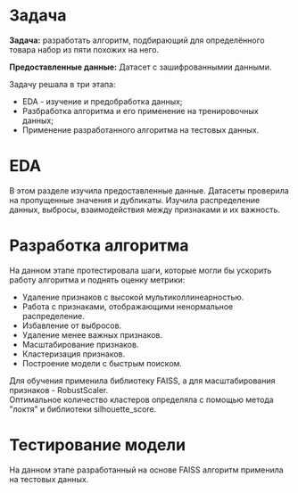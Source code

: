 # Задача
**Задача:** разработать алгоритм, подбирающий для определённого товара набор из пяти похожих на него. 

**Предоставленные данные:**
Датасет с зашифрованнымии данными.

Задачу решала в три этапа: 
* EDA - изучение и предобработка данных;
* Разбработка алгоритма и его применение на тренировочных данных;
* Применение разработанного алгоритма на тестовых данных.
  
# EDA
В этом разделе изучила предоставленные данные. Датасеты проверила на пропущенные значения и дубликаты. Изучила распределение данных, выбросы, взаимодействия между признаками и их важность.

# Разработка алгоритма
На данном этапе протестировала шаги, которые могли бы ускорить работу алгоритма и поднять оценку метрики:
* Удаление признаков с высокой мультиколлинеарностью.
* Работа с признаками, отображающими ненормальное распределение.
* Избавление от выбросов.
* Удаление менее важных признаков.
* Масштабирование признаков.
* Кластеризация признаков.
* Построение модели с быстрым поиском.

Для обучения применила библиотеку FAISS, а для масштабирования признаков - RobustScaler.  
Оптимальное количество кластеров определяла с помощью метода "локтя" и библиотеки silhouette_score. 

# Тестирование модели
На данном этапе разработанный на основе FAISS алгоритм применила на тестовых данных. 
